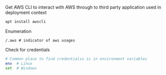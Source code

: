 
Get AWS CLI to interact with AWS through to third party application used in deployment context
```bash
apt install awscli
```

Enumeration
```
/.aws # indicator of aws usages 
```


Check for credentials
```bash
# Common place to find credentialss is in environment variables 
env  # Linux
set  # Windows 
```
